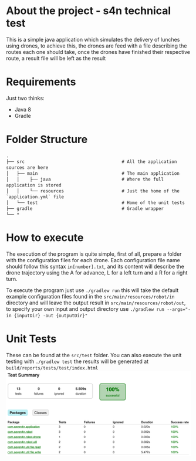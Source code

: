 # About the project - s4n technical test
This is a simple java application which simulates the delivery of lunches using drones, to achieve this, the drones are 
feed with a file describing the routes each one should take, once the drones have finished their respective route, a 
result file will be left as the result 

# Requirements
Just two thinks:
- Java 8
- Gradle

# Folder Structure
```
.
├── src                                     # All the application sources are here
│   ├── main                                # The main application
│   │    ├── java                           # Where the full application is stored
│   │    └── resources                      # Just the home of the `application.yml` file
│   └── test                                # Home of the unit tests
├── gradle                                  # Gradle wrapper
└── *
```

# How to execute
The execution of the program is quite simple, first of all, prepare a folder with the configuration files for each drone.
Each configuration file name should follow this syntax `in[number].txt`, and its content will describe the drone trajectory
using the A for advance, L for a left turn and a R for a right turn.

To execute the program just use `./gradlew run` this will take the default example configuration files found in the 
`src/main/resources/robot/in` directory and will leave the output result in `src/main/resources/robot/out`, 
to specify your own input and output directory use `./gradlew run --args="-in {inputDir} -out {outputDir}"`

# Unit Tests
These can be found at the `src/test` folder. You can also execute the unit testing with `./gradlew test` the results 
will be generated at `build/reports/tests/test/index.html`
![Unit Tests](./Tests.png)
